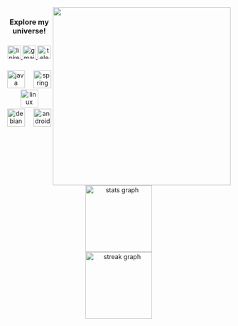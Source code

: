 <img align="right" height="400" src="https://media2.giphy.com/media/v1.Y2lkPTc5MGI3NjExaW84M215ZHRjMGxub2RoMHF0eHR6NXZvZ3E4Nmt3eGx4MTF6MG9lZyZlcD12MV9pbnRlcm5hbF9naWZfYnlfaWQmY3Q9Zw/tdC6N1RKNp4swre2JY/giphy.webp"  />

###

<h3 align="center">Explore my universe!</h2>

###

<div align="center">
  <a href="https://www.linkedin.com/in/krzysztof-kozyra-05b105292/" target="_blank">
    <img src="https://img.shields.io/static/v1?message=LinkedIn&logo=linkedin&label=&color=0d1117&logoColor=white&labelColor=0d1117&style=for-the-badge" height="30" alt="linkedin logo"  />
  </a>
  <a href="mailto:krzysztof.kozyra021@gmail.com" target="_blank">
    <img src="https://img.shields.io/static/v1?message=Gmail&logo=gmail&label=&color=0d1117&logoColor=white&labelColor=0d1117&style=for-the-badge" height="30" alt="gmail logo"  />
  </a>
  <a href="https://t.me/cysiu021" target="_blank">
    <img src="https://img.shields.io/static/v1?message=Telegram&logo=telegram&label=&color=0d1117&logoColor=white&labelColor=0d1117&style=for-the-badge" height="30" alt="telegram logo"  />
  </a>
</div>

###

<div align="center">
  <img src="https://cdn.jsdelivr.net/gh/devicons/devicon/icons/java/java-plain.svg" height="40" alt="java logo"  />
  <img width="12" />
  <img src="https://cdn.jsdelivr.net/gh/devicons/devicon/icons/spring/spring-original.svg" height="40" alt="spring logo"  />
  <img width="12" />
  <img src="https://cdn.jsdelivr.net/gh/devicons/devicon/icons/linux/linux-original.svg" height="40" alt="linux logo"  />
  <img width="12" />
  <img src="https://cdn.jsdelivr.net/gh/devicons/devicon/icons/debian/debian-original.svg" height="40" alt="debian logo"  />
  <img width="12" />
  <img src="https://cdn.jsdelivr.net/gh/devicons/devicon/icons/androidstudio/androidstudio-original.svg" height="40" alt="androidstudio logo"  />
</div>

###

<div align="center">
   <img src="https://github-readme-stats.vercel.app/api?username=Cysiuu&hide_title=true&hide_rank=false&show_icons=true&include_all_commits=true&count_private=true&disable_animations=false&theme=github_dark&locale=en&hide_border=true&order=1"        height="150" alt="stats graph"/>
</div>
<div align="center">
<img src="https://streak-stats.demolab.com?user=Cysiuu&locale=en&mode=daily&theme=github_dark&hide_border=true&border_radius=5&order=3" height="150" alt="streak graph"  />
</div>

###
